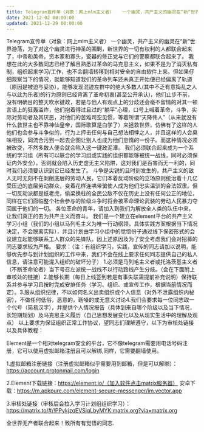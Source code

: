 ```yaml
---
title: Telegram宣传单（对象：网上mlm主义者）   一个幽灵，共产主义的幽灵在“新”世界游荡，为了对这个幽灵进行神圣的围剿，新世界…
date: 2021-12-02 00:00:00
updated: 2021-12-29 00:00:00
---
```


Telegram宣传单（对象：网上mlm主义者）   一个幽灵，共产主义的幽灵在“新”世界游荡，为了对这个幽灵进行神圣的围剿，新世界的一切有权利的人都联合起来了，中帝和美帝，资本家和寡头，瓷器的修正党与它们的警察都联合起来了。  我想在此的大多数同志已经了解且熟悉过革命的马克思主义，如果不是为了消灭私有制，组织起来学习/工作，也不会翻墙转移到相对安全的自由软件上来。但如果仔细观察当下的情况，就能够知道我们的革命列车还未真正开始便已经偏离了轨道（原因是被迫与妥协）。能够发现混迹左群中的绝大多数人(其中不乏有意捣乱之人与以此为乐者)的行为原则已经背离了革命初衷(甚至公开承认)，他们止步不前，没有明确目的整天吹水键政，若是与他人有观点上的分歧还会毫不留情的对其一顿言语上的狂轰滥炸，他们抱着得过且过的“躺平”心理，口号上喊着革命，斗争，实际对劳动者及其厌恶，对他们的苦难司空见惯，等着所谓“天降伟人”（从来就没有什么救世主也不靠神仙皇帝，国际歌算是白学了）来拯救世界，仿佛有了这样的人他们也会参与斗争似的，行为上抨击任何与自己想法相悖之人，并且这样的人会臭味相投，同流合污到一起去企图让别人也成为他们怠惰的一份子。而这种情况必须被改变，不然多数人便会就会陷入这一键政泥潭。  我们必须联合起来成为一个系统的学习组（所有可以联合的学习组或实践的组织都能够被统一战线，同时必须保证内外安全），否则就会陷入历史虚无主义陷阱，这对我们是百害而无一利的，同时我们必须要认识到它已经发生了。  斗争是尖锐的且时刻发生的，共产主义的敌人无时无刻不在剥削底层的劳动人民，它们本着反动阶级的立场原则统治着十几亿受压迫的底层劳动群众，变着花样连哄带骗使人成为他们忠实温驯的合法奴隶。但一切反动派都是纸老虎，偷梁换柱的全民公敌不仅在历史上没有任何公正的地位，同样在它们面临整个社会参与的阶级斗争时将会被革命理论武装的劳动人民暴力夺回属于他们的一切。  各位革命的青年，请加入到我们为解放全人类的队伍中来，让我们真正的去为共产主义而奋斗。  我们是一个建立在element平台的共产主义学习小组（我们的小组以马列毛主义为唯一行动纲领，具体实践方案根据当下情况决定，不会脱离实际），并且计划由学习小组中的觉悟份子通过线下保密形式的会议建立起能够联系工人群众的先锋队。因上述原因及为了安全考虑我们会对招募的同志要求较为严格。 要求：（注：有组织学习，实践，宣传的同志请加以说明，能够优先参与到计划组织的工作中来，我们不会在线上要求任何同志提供自己的私人信息，请注意可能混入组织的破坏分子） 1.必须是马列毛主义者或托洛茨基主义者（不断革命论者）当下号召左派统一战线不以行动路线产生分歧。（会在下面附上审核处的链接）2.能够长期（每日上线签到若是有事失联需提前补充说明）保持联系并参与学习且按时完成安排任务（学习、组织、或宣传工作，根据当前情况而定）。3.服从组织纪律，不以如何名义出卖组织或个人信息（对外不泄露组织内秘密），不做任何低俗，恶意的，聒噪的或无意义讨论4.我们会要求每一位同志取一个代号（简易汉字），并提供个人情况报告（具体到来自哪个阶级以及当下情况，长短期规划）及马克思主义履历（自己思想发展变化以及从现实生活中的理解及观点）  以上要求为保证组织正常工作协议，望同志们理解遵守，以下为审核处链接以及具体教程：

Element是一个相对telegram安全的平台，它不像telegram需要用电话号码注册，它可以使用虚拟邮箱注册且可以解绑,同样，它需要翻墙使用。

1.虚拟邮箱注册链接（注册虚拟邮箱似乎需要用到邮箱，但是可以解绑）：https://account.protonmail.com/login

2.Element下载链接：https://element.io/（加入软件点击matrix服务器）
安卓下载：https://m.apkpure.com/element-secure-messenger/im.vector.app

3.审核处链接（审核后会拉入学习计划组组织学习）：https://matrix.to/#/!PPykjzqEVSiqLbyMYK:matrix.org?via=matrix.org

全世界无产者联合起来！致所有有觉悟的同志.
